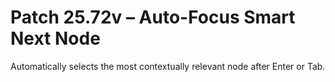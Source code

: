 # Patch 25.72v – Auto-Focus Smart Next Node

Automatically selects the most contextually relevant node after Enter or Tab.
